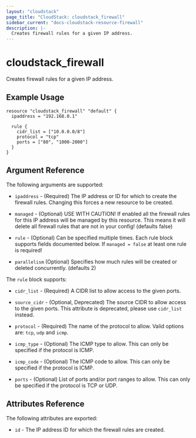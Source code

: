 ```yaml
---
layout: "cloudstack"
page_title: "CloudStack: cloudstack_firewall"
sidebar_current: "docs-cloudstack-resource-firewall"
description: |-
  Creates firewall rules for a given IP address.
---
```


# cloudstack\_firewall

Creates firewall rules for a given IP address.

## Example Usage

```
resource "cloudstack_firewall" "default" {
  ipaddress = "192.168.0.1"

  rule {
    cidr_list = ["10.0.0.0/8"]
    protocol = "tcp"
    ports = ["80", "1000-2000"]
  }
}
```

## Argument Reference

The following arguments are supported:

* `ipaddress` - (Required) The IP address or ID for which to create the firewall
    rules. Changing this forces a new resource to be created.

* `managed` - (Optional) USE WITH CAUTION! If enabled all the firewall rules for
    this IP address will be managed by this resource. This means it will delete
    all firewall rules that are not in your config! (defaults false)

* `rule` - (Optional) Can be specified multiple times. Each rule block supports
    fields documented below. If `managed = false` at least one rule is required!

* `parallelism` (Optional) Specifies how much rules will be created or deleted
    concurrently. (defaults 2)
    
The `rule` block supports:

* `cidr_list` - (Required) A CIDR list to allow access to the given ports.

* `source_cidr` - (Optional, Deprecated) The source CIDR to allow access to the
    given ports. This attribute is deprecated, please use `cidr_list` instead.

* `protocol` - (Required) The name of the protocol to allow. Valid options are:
    `tcp`, `udp` and `icmp`.

* `icmp_type` - (Optional) The ICMP type to allow. This can only be specified if
    the protocol is ICMP.

* `icmp_code` - (Optional) The ICMP code to allow. This can only be specified if
    the protocol is ICMP.

* `ports` - (Optional) List of ports and/or port ranges to allow. This can only
    be specified if the protocol is TCP or UDP.

## Attributes Reference

The following attributes are exported:

* `id` - The IP address ID for which the firewall rules are created.
